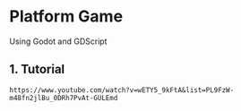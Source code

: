 # Platform Game
Using Godot and GDScript

## 1. Tutorial
```
https://www.youtube.com/watch?v=wETY5_9kFtA&list=PL9FzW-m48fn2jlBu_0DRh7PvAt-GULEmd
```
